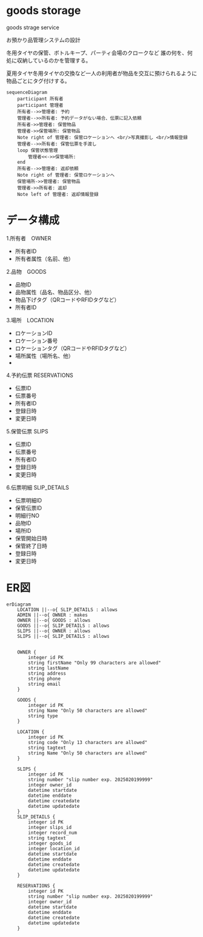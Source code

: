 # goods storage
goods strage service

お預かり品管理システムの設計

冬用タイヤの保管、ボトルキープ、パーティ会場のクロークなど
誰の何を、何処に収納しているのかを管理する。

夏用タイヤ冬用タイヤの交換など一人の利用者が物品を交互に預けられるように
物品ごとにタグ付けする。

```mermaid
sequenceDiagram
    participant 所有者
    participant 管理者
    所有者-->>管理者: 予約
    管理者-->>所有者: 予約データがない場合、伝票に記入依頼
    所有者->>管理者: 保管物品
    管理者->>保管場所: 保管物品
    Note right of 管理者: 保管ロケーションへ <br/>写真撮影し <br/>情報登録
    管理者-->>所有者: 保管伝票を手渡し
    loop 保管状態管理
        管理者<<->>保管場所: 
    end
    所有者-->>管理者: 返却依頼
    Note right of 管理者: 保管ロケーションへ
    保管場所->>管理者: 保管物品
    管理者->>所有者: 返却
    Note left of 管理者: 返却情報登録
```

# データ構成

1.所有者　OWNER
* 所有者ID
* 所有者属性（名前、他）

2.品物　GOODS
* 品物ID
* 品物属性（品名、物品区分、他）
* 物品下げタグ（QRコードやRFIDタグなど）
* 所有者ID

3.場所　LOCATION
* ロケーションID
* ロケーション番号
* ロケーションタグ（QRコードやRFIDタグなど）
* 場所属性（場所名、他）
* 
4.予約伝票 RESERVATIONS
* 伝票ID
* 伝票番号
* 所有者ID
* 登録日時
* 変更日時
  
5.保管伝票 SLIPS
* 伝票ID
* 伝票番号
* 所有者ID
* 登録日時
* 変更日時

6.伝票明細 SLIP_DETAILS
* 伝票明細ID
* 保管伝票ID
* 明細行NO
* 品物ID
* 場所ID
* 保管開始日時
* 保管終了日時
* 登録日時
* 変更日時

# ER図
```mermaid
erDiagram
    LOCATION ||--o{ SLIP_DETAILS : allows
    ADMIN ||--o{ OWNER : makes
    OWNER ||--o{ GOODS : allows
    GOODS ||--o{ SLIP_DETAILS : allows
    SLIPS ||--o{ OWNER : allows
    SLIPS ||--o{ SLIP_DETAILS : allows

  
    OWNER {
        integer id PK
        string firstName "Only 99 characters are allowed"
        string lastName
        string address
        string phone
        string email
    }

    GOODS {
        integer id PK
        string Name "Only 50 characters are allowed"
        string type
    }
  
    LOCATION {
        integer id PK
        string code "Only 13 characters are allowed"
        string tagtext
        string Name "Only 50 characters are allowed"
    }

    SLIPS {
        integer id PK
        string number "slip number exp. 2025020199999"
        integer owner_id
        datetime startdate
        datetime enddate
        datetime createdate
        datetime updatedate
    }
    SLIP_DETAILS {
        integer id PK
        integer slips_id
        integer record_num
        string tagtext
        integer goods_id
        integer location_id
        datetime startdate
        datetime enddate
        datetime createdate
        datetime updatedate
    }

    RESERVATIONS {
        integer id PK
        string number "slip number exp. 2025020199999"
        integer owner_id
        datetime startdate
        datetime enddate
        datetime createdate
        datetime updatedate
    }
```





